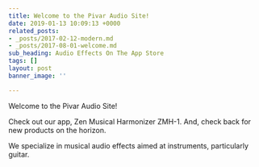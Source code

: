 ```yaml
---
title: Welcome to the Pivar Audio Site!
date: 2019-01-13 10:09:13 +0000
related_posts:
- _posts/2017-02-12-modern.md
- _posts/2017-08-01-welcome.md
sub_heading: Audio Effects On The App Store
tags: []
layout: post
banner_image: ''

---
```

Welcome to the Pivar Audio Site!

Check out our app, Zen Musical Harmonizer ZMH-1. And, check back for new products on the horizon.

We specialize in musical audio effects aimed at instruments, particularly guitar. 